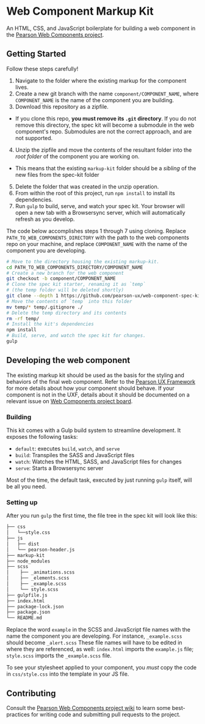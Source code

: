# Web Component Markup Kit

An HTML, CSS, and JavaScript boilerplate for building a web component in the [Pearson Web Components project](https://github.com/pearson-ux/web-components).

## Getting Started

Follow these steps carefully!

1. Navigate to the folder where the existing markup for the component lives.
2. Create a new git branch with the name `component/COMPONENT_NAME`, where `COMPONENT_NAME` is the name of the component you are building.
3. Download this repository as a zipfile.
  * If you clone this repo, **you must remove its `.git` directory**. If you do not remove this directory, the spec kit will become a submodule in the web component's repo. Submodules are not the correct approach, and are not supported.
4. Unzip the zipfile and move the contents of the resultant folder into the _root folder_ of the component you are working on.
  * This means that the existing `markup-kit` folder should be a _sibling_ of the new files from the spec-kit folder
5. Delete the folder that was created in the unzip operation.
5. From within the root of this project, run `npm install` to install its dependencies.
7. Run `gulp` to build, serve, and watch your spec kit. Your browser will open a new tab with a Browsersync server, which will automatically refresh as you develop.

The code below accomplishes steps 1 through 7 using cloning. Replace `PATH_TO_WEB_COMPONENTS_DIRECTORY` with the path to the web components repo on your machine, and replace `COMPONENT_NAME` with the name of the component you are developing.

```bash
# Move to the directory housing the existing markup-kit.
cd PATH_TO_WEB_COMPONENTS_DIRECTORY/COMPONENT_NAME
# Create a new branch for the web component
git checkout -b component/COMPONENT_NAME
# Clone the spec kit starter, renaming it as `temp`
# (the temp folder will be deleted shortly)
git clone --depth 1 https://github.com/pearson-ux/web-component-spec-kit temp
# Move the contents of `temp` into this folder
mv temp/* temp/.gitignore ./
# Delete the temp directory and its contents
rm -rf temp/
# Install the kit's dependencies
npm install
# Build, serve, and watch the spec kit for changes.
gulp
```

## Developing the web component

The existing markup kit should be used as the basis for the styling and behaviors of the final web component. Refer to the [Pearson UX Framework](https://uxframework.pearson.com/) for more details about how your component should behave. If your component is not in the UXF, details about it should be documented on a relevant issue on [Web Components project board](https://github.com/pearson-ux/web-components/projects).

### Building

This kit comes with a Gulp build system to streamline development. It exposes the following tasks:

- `default`: executes `build`, `watch`, and `serve`
- `build`: Transpiles the SASS and JavaScript files
- `watch`: Watches the HTML, SASS, and JavaScript files for changes
- `serve`: Starts a Browsersync server

Most of the time, the default task, executed by just running `gulp` itself, will be all you need.

### Setting up

After you run `gulp` the first time, the file tree in the spec kit will look like this:

``` bash
├── css
│   └──style.css
├── js
│   ├── dist
│   └── pearson-header.js
├── markup-kit
├── node_modules
├── scss
│    ├── _animations.scss
│    ├── _elements.scss
│    ├── _example.scss
│    └── style.scss
├── gulpfile.js
├── index.html
├── package-lock.json
├── package.json
└── README.md
```

Replace the word `example` in the SCSS and JavaScript file names with the name the component you are developing. For instance, `_example.scss` should become `_alert.scss` These file names will have to be edited in where they are referenced, as well: `index.html` imports the `example.js` file; `style.scss` imports the `_example.scss` file.

To see your stylesheet applied to your component, you _must_ copy the code in `css/style.css` into the template in your JS file.

## Contributing

Consult the [Pearson Web Components project wiki](https://github.com/pearson-ux/web-components/wiki) to learn some best-practices for writing code and submitting pull requests to the project.
